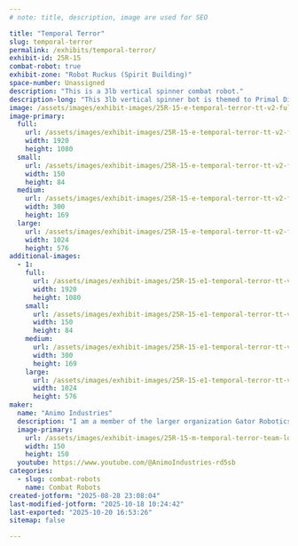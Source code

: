 ```yaml
---
# note: title, description, image are used for SEO

title: "Temporal Terror"
slug: temporal-terror
permalink: /exhibits/temporal-terror/
exhibit-id: 25R-15
combat-robot: true
exhibit-zone: "Robot Ruckus (Spirit Building)"
space-number: Unassigned
description: "This is a 3lb vertical spinner combat robot."
description-long: "This 3lb vertical spinner bot is themed to Primal Dialga from Pokemon Mystery Dungeon Explorers of Sky and previously won Robot Ruckus in 2023. It has undergone serious revisions since its 2024 version at Ruckus and I am hoping to take back my title this time."
image: /assets/images/exhibit-images/25R-15-e-temporal-terror-tt-v2-full-assembly-2025-jan-14-11-11-22pm-000-customizedview29178074892-jpg-300x169.jpg
image-primary: 
  full:
    url: /assets/images/exhibit-images/25R-15-e-temporal-terror-tt-v2-full-assembly-2025-jan-14-11-11-22pm-000-customizedview29178074892-jpg-full.jpg
    width: 1920
    height: 1080
  small:
    url: /assets/images/exhibit-images/25R-15-e-temporal-terror-tt-v2-full-assembly-2025-jan-14-11-11-22pm-000-customizedview29178074892-jpg-150x84.jpg
    width: 150
    height: 84
  medium:
    url: /assets/images/exhibit-images/25R-15-e-temporal-terror-tt-v2-full-assembly-2025-jan-14-11-11-22pm-000-customizedview29178074892-jpg-300x169.jpg
    width: 300
    height: 169
  large:
    url: /assets/images/exhibit-images/25R-15-e-temporal-terror-tt-v2-full-assembly-2025-jan-14-11-11-22pm-000-customizedview29178074892-jpg-1024x576.jpg
    width: 1024
    height: 576
additional-images: 
  - 1:
    full:
      url: /assets/images/exhibit-images/25R-15-e1-temporal-terror-tt-v2-full-assembly-2025-jan-14-11-13-44pm-000-customizedview32611691980-jpg-full.jpg
      width: 1920
      height: 1080
    small:
      url: /assets/images/exhibit-images/25R-15-e1-temporal-terror-tt-v2-full-assembly-2025-jan-14-11-13-44pm-000-customizedview32611691980-jpg-150x84.jpg
      width: 150
      height: 84
    medium:
      url: /assets/images/exhibit-images/25R-15-e1-temporal-terror-tt-v2-full-assembly-2025-jan-14-11-13-44pm-000-customizedview32611691980-jpg-300x169.jpg
      width: 300
      height: 169
    large:
      url: /assets/images/exhibit-images/25R-15-e1-temporal-terror-tt-v2-full-assembly-2025-jan-14-11-13-44pm-000-customizedview32611691980-jpg-1024x576.jpg
      width: 1024
      height: 576
maker: 
  name: "Animo Industries"
  description: "I am a member of the larger organization Gator Robotics from UF and I design, build, and fight 1lb and 3lb robots."
  image-primary:
    url: /assets/images/exhibit-images/25R-15-m-temporal-terror-team-logo-square-min-300x300.png
    width: 150
    height: 150
  youtube: https://www.youtube.com/@AnimoIndustries-rd5sb
categories: 
  - slug: combat-robots
    name: Combat Robots
created-jotform: "2025-08-28 23:08:04"
last-modified-jotform: "2025-10-18 10:24:42"
last-exported: "2025-10-20 16:53:26"
sitemap: false

---
```

